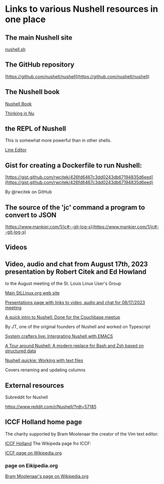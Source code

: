 # Links to various Nushell resources in one place

## The main Nushell site

[nushell.sh](https://www.nushell.sh)

## The GitHub repository

[https://github.com/nushell/nushell](https://github.com/nushell/nushell)

## The Nushell book


[Nushell Book](https://www.nushell.sh/book)



[Thinking in Nu](https://www.nushell.sh/book/thinking_in_nu.html)


## the REPL of Nushell

This is somewhat more powerful than in other shells.

[Line Editor](https://www.nushell.sh/book/line_editor.html)


## Gist for creating a Dockerfile to run Nushell:

[https://gist.github.com/rwcitek/426fd6467c3dd0243db67194835d6eed](https://gist.github.com/rwcitek/426fd6467c3dd0243db67194835d6eed)

By @rwcitek on GitHub


## The source of the 'jc' command a program to convert to JSON

[https://www.mankier.com/1/jc#--git-log-s}(https://www.mankier.com/1/jc#--git-log-s)
## Videos

## Video, audio and chat from August 17th, 2023 presentation  by Robert Citek and Ed Howland

to the August meeting of the St. Louis Linux User's Group

[Main StLLinux.org web site](https://www.stllinux.org)

[Presentations page with links to video, audio and chat for 08/17/2023 meeting](https://www.sluug.org/resources/presentations/body.html)

[A quick intro to Nushell: Done for the Couchbase meetup](https://www.youtube.com/watch?v=bMpYyqWCzZk)

By JT, one of the original founders of Nushell and worked on Typescript

[System crafters live: Intergrating Nushell with EMACS](https://www.youtube.com/watch?v=IHeKUeO7bpo)

[A Tour around Nushell: A modern replace for Bash and Zsh based on structured data](https://www.youtube.com/watch?v=KF5dtxVsn1E)




[Nushell quickie: Working with text files](https://www.youtube.com/watch?v=CPI2XeX-uJQ)


Covers renaming and updating columns



## External resources

Subreddit for Nushell

https://www.reddit.com/r/Nushell/?rdt=57185



## ICCF Holland home page

The charity supported by Bram Moolenaar    the creator of the Vim text editor:

[ICCF Holland](https://www.iccf-holland.org/)
The Wikipeda page fro ICCF:



[ICCF page on Wikipedia.org](https://en.wikipedia.org/wiki/ICCF_Holland)


### page on Eikipedia.org

[Bram Moolenaar's page on Wikipedia.org](https://en.wikipedia.org/wiki/Bram_Moolenaar)


